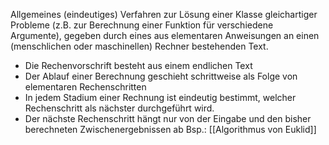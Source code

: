 Allgemeines (eindeutiges) Verfahren zur Lösung einer Klasse gleichartiger Probleme (z.B. zur Berechnung einer Funktion für verschiedene Argumente), gegeben durch eines aus elementaren Anweisungen an einen (menschlichen oder maschinellen) Rechner bestehenden Text.

- Die Rechenvorschrift besteht aus einem endlichen Text
- Der Ablauf einer Berechnung geschieht schrittweise als Folge von elementaren Rechenschritten
-  In jedem Stadium einer Rechnung ist eindeutig bestimmt, welcher Rechenschritt als nächster durchgeführt wird.
- Der nächste Rechenschritt hängt nur von der Eingabe und den bisher berechneten Zwischenergebnissen ab
Bsp.: [[Algorithmus von Euklid]]
